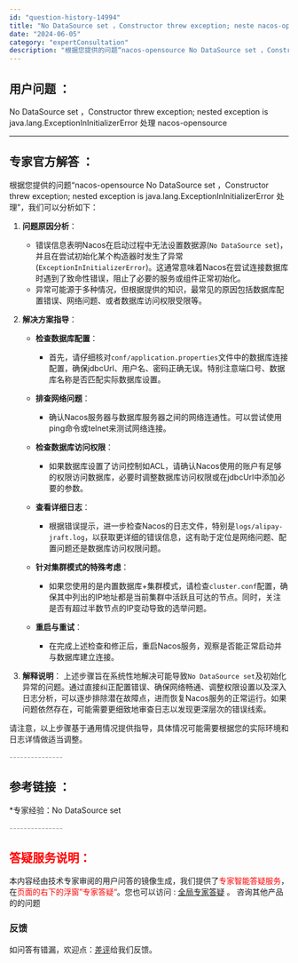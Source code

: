 ```yaml
---
id: "question-history-14994"
title: "No DataSource set ，Constructor threw exception; neste nacos-opensource"
date: "2024-06-05"
category: "expertConsultation"
description: "根据您提供的问题“nacos-opensource No DataSource set ，Constructor threw exception; nested exception is java.lang.ExceptionInInitializerError 处理”，我们可以分析如下：1. **"
---
```


## 用户问题 ： 
 No DataSource set ，Constructor threw exception; nested exception is java.lang.ExceptionInInitializerError 处理 nacos-opensource 

---------------
## 专家官方解答 ：

根据您提供的问题“nacos-opensource No DataSource set ，Constructor threw exception; nested exception is java.lang.ExceptionInInitializerError 处理”，我们可以分析如下：

1. **问题原因分析**：
   - 错误信息表明Nacos在启动过程中无法设置数据源(`No DataSource set`)，并且在尝试初始化某个构造器时发生了异常(`ExceptionInInitializerError`)。这通常意味着Nacos在尝试连接数据库时遇到了致命性错误，阻止了必要的服务或组件正常初始化。
   - 异常可能源于多种情况，但根据提供的知识，最常见的原因包括数据库配置错误、网络问题、或者数据库访问权限受限等。

2. **解决方案指导**：
   - **检查数据库配置**：
     - 首先，请仔细核对`conf/application.properties`文件中的数据库连接配置，确保jdbcUrl、用户名、密码正确无误。特别注意端口号、数据库名称是否匹配实际数据库设置。
     
   - **排查网络问题**：
     - 确认Nacos服务器与数据库服务器之间的网络连通性。可以尝试使用ping命令或telnet来测试网络连接。
     
   - **检查数据库访问权限**：
     - 如果数据库设置了访问控制如ACL，请确认Nacos使用的账户有足够的权限访问数据库，必要时调整数据库访问权限或在jdbcUrl中添加必要的参数。
     
   - **查看详细日志**：
     - 根据错误提示，进一步检查Nacos的日志文件，特别是`logs/alipay-jraft.log`，以获取更详细的错误信息，这有助于定位是网络问题、配置问题还是数据库访问权限问题。
     
   - **针对集群模式的特殊考虑**：
     - 如果您使用的是内置数据库+集群模式，请检查`cluster.conf`配置，确保其中列出的IP地址都是当前集群中活跃且可达的节点。同时，关注是否有超过半数节点的IP变动导致的选举问题。
     
   - **重启与重试**：
     - 在完成上述检查和修正后，重启Nacos服务，观察是否能正常启动并与数据库建立连接。

3. **解释说明**：
    上述步骤旨在系统性地解决可能导致`No DataSource set`及初始化异常的问题。通过直接纠正配置错误、确保网络畅通、调整权限设置以及深入日志分析，可以逐步排除潜在故障点，进而恢复Nacos服务的正常运行。如果问题依然存在，可能需要更细致地审查日志以发现更深层次的错误线索。

请注意，以上步骤基于通用情况提供指导，具体情况可能需要根据您的实际环境和日志详情做适当调整。


<font color="#949494">---------------</font> 


## 参考链接 ：

*专家经验：No DataSource set 


 <font color="#949494">---------------</font> 
 


## <font color="#FF0000">答疑服务说明：</font> 

本内容经由技术专家审阅的用户问答的镜像生成，我们提供了<font color="#FF0000">专家智能答疑服务</font>，在<font color="#FF0000">页面的右下的浮窗”专家答疑“</font>。您也可以访问 : [全局专家答疑](https://opensource.alibaba.com/chatBot) 。 咨询其他产品的的问题

### 反馈
如问答有错漏，欢迎点：[差评](https://ai.nacos.io/user/feedbackByEnhancerGradePOJOID?enhancerGradePOJOId=15047)给我们反馈。
